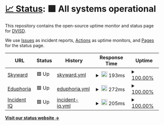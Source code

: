 # [📈 Status](https://JuanCabalTrej.github.io/Status): <!--Current status--> **🟩 All systems operational**

This repository contains the open-source uptime monitor and status page for [DVISD](https://JuanCabalTrej.github.io/Status).

We use [Issues](https://github.com/JuanCabalTrej/LiveStatus/issues) as incident reports, [Actions](https://github.com/JuanCabalTrej/LiveStatus/actions) as uptime monitors, and [Pages](https://JuanCabalTrej.github.io/LiveStatus) for the status page.

<!--start: status pages-->
| URL | Status | History | Response Time | Uptime |
| --- | ------ | ------- | ------------- | ------ |
| [Skyward](https://skyward.iscorp.com/scripts/wsisa.dll/WService=wsfindelvalleisdtx/seplog01.w) | 🟩 Up | [skyward.yml](https://github.com/JuanCabalTrej/Status/commits/HEAD/history/skyward.yml) | <details><summary><img alt="Response time graph" src="./graphs/skyward/response-time-week.png" height="20"> 193ms</summary><br><a href="https://JuanCabalTrej.github.io/LiveStatus/history/skyward"><img alt="Response time 193" src="https://img.shields.io/endpoint?url=https%3A%2F%2Fraw.githubusercontent.com%2FJuanCabalTrej%2FLiveStatus%2FHEAD%2Fapi%2Fskyward%2Fresponse-time.json"></a><br><a href="https://JuanCabalTrej.github.io/LiveStatus/history/skyward"><img alt="24-hour response time 193" src="https://img.shields.io/endpoint?url=https%3A%2F%2Fraw.githubusercontent.com%2FJuanCabalTrej%2FLiveStatus%2FHEAD%2Fapi%2Fskyward%2Fresponse-time-day.json"></a><br><a href="https://JuanCabalTrej.github.io/LiveStatus/history/skyward"><img alt="7-day response time 193" src="https://img.shields.io/endpoint?url=https%3A%2F%2Fraw.githubusercontent.com%2FJuanCabalTrej%2FLiveStatus%2FHEAD%2Fapi%2Fskyward%2Fresponse-time-week.json"></a><br><a href="https://JuanCabalTrej.github.io/LiveStatus/history/skyward"><img alt="30-day response time 193" src="https://img.shields.io/endpoint?url=https%3A%2F%2Fraw.githubusercontent.com%2FJuanCabalTrej%2FLiveStatus%2FHEAD%2Fapi%2Fskyward%2Fresponse-time-month.json"></a><br><a href="https://JuanCabalTrej.github.io/LiveStatus/history/skyward"><img alt="1-year response time 193" src="https://img.shields.io/endpoint?url=https%3A%2F%2Fraw.githubusercontent.com%2FJuanCabalTrej%2FLiveStatus%2FHEAD%2Fapi%2Fskyward%2Fresponse-time-year.json"></a></details> | <details><summary><a href="https://JuanCabalTrej.github.io/LiveStatus/history/skyward">100.00%</a></summary><a href="https://JuanCabalTrej.github.io/LiveStatus/history/skyward"><img alt="All-time uptime 100.00%" src="https://img.shields.io/endpoint?url=https%3A%2F%2Fraw.githubusercontent.com%2FJuanCabalTrej%2FLiveStatus%2FHEAD%2Fapi%2Fskyward%2Fuptime.json"></a><br><a href="https://JuanCabalTrej.github.io/LiveStatus/history/skyward"><img alt="24-hour uptime 100.00%" src="https://img.shields.io/endpoint?url=https%3A%2F%2Fraw.githubusercontent.com%2FJuanCabalTrej%2FLiveStatus%2FHEAD%2Fapi%2Fskyward%2Fuptime-day.json"></a><br><a href="https://JuanCabalTrej.github.io/LiveStatus/history/skyward"><img alt="7-day uptime 100.00%" src="https://img.shields.io/endpoint?url=https%3A%2F%2Fraw.githubusercontent.com%2FJuanCabalTrej%2FLiveStatus%2FHEAD%2Fapi%2Fskyward%2Fuptime-week.json"></a><br><a href="https://JuanCabalTrej.github.io/LiveStatus/history/skyward"><img alt="30-day uptime 100.00%" src="https://img.shields.io/endpoint?url=https%3A%2F%2Fraw.githubusercontent.com%2FJuanCabalTrej%2FLiveStatus%2FHEAD%2Fapi%2Fskyward%2Fuptime-month.json"></a><br><a href="https://JuanCabalTrej.github.io/LiveStatus/history/skyward"><img alt="1-year uptime 100.00%" src="https://img.shields.io/endpoint?url=https%3A%2F%2Fraw.githubusercontent.com%2FJuanCabalTrej%2FLiveStatus%2FHEAD%2Fapi%2Fskyward%2Fuptime-year.json"></a></details>
| [Eduphoria](https://eduphoria.del-valle.k12.tx.us/authdistrict/login) | 🟩 Up | [eduphoria.yml](https://github.com/JuanCabalTrej/LiveStatus/commits/HEAD/history/eduphoria.yml) | <details><summary><img alt="Response time graph" src="./graphs/eduphoria/response-time-week.png" height="20"> 272ms</summary><br><a href="https://JuanCabalTrej.github.io/LiveStatus/history/eduphoria"><img alt="Response time 272" src="https://img.shields.io/endpoint?url=https%3A%2F%2Fraw.githubusercontent.com%2FJuanCabalTrej%2FLiveStatus%2FHEAD%2Fapi%2Feduphoria%2Fresponse-time.json"></a><br><a href="https://JuanCabalTrej.github.io/LiveStatus/history/eduphoria"><img alt="24-hour response time 272" src="https://img.shields.io/endpoint?url=https%3A%2F%2Fraw.githubusercontent.com%2FJuanCabalTrej%2FLiveStatus%2FHEAD%2Fapi%2Feduphoria%2Fresponse-time-day.json"></a><br><a href="https://JuanCabalTrej.github.io/LiveStatus/history/eduphoria"><img alt="7-day response time 272" src="https://img.shields.io/endpoint?url=https%3A%2F%2Fraw.githubusercontent.com%2FJuanCabalTrej%2FLiveStatus%2FHEAD%2Fapi%2Feduphoria%2Fresponse-time-week.json"></a><br><a href="https://JuanCabalTrej.github.io/LiveStatus/history/eduphoria"><img alt="30-day response time 272" src="https://img.shields.io/endpoint?url=https%3A%2F%2Fraw.githubusercontent.com%2FJuanCabalTrej%2FLiveStatus%2FHEAD%2Fapi%2Feduphoria%2Fresponse-time-month.json"></a><br><a href="https://JuanCabalTrej.github.io/LiveStatus/history/eduphoria"><img alt="1-year response time 272" src="https://img.shields.io/endpoint?url=https%3A%2F%2Fraw.githubusercontent.com%2FJuanCabalTrej%2FLiveStatus%2FHEAD%2Fapi%2Feduphoria%2Fresponse-time-year.json"></a></details> | <details><summary><a href="https://JuanCabalTrej.github.io/LiveStatus/history/eduphoria">100.00%</a></summary><a href="https://JuanCabalTrej.github.io/LiveStatus/history/eduphoria"><img alt="All-time uptime 100.00%" src="https://img.shields.io/endpoint?url=https%3A%2F%2Fraw.githubusercontent.com%2FJuanCabalTrej%2FLiveStatus%2FHEAD%2Fapi%2Feduphoria%2Fuptime.json"></a><br><a href="https://JuanCabalTrej.github.io/LiveStatus/history/eduphoria"><img alt="24-hour uptime 100.00%" src="https://img.shields.io/endpoint?url=https%3A%2F%2Fraw.githubusercontent.com%2FJuanCabalTrej%2FLiveStatus%2FHEAD%2Fapi%2Feduphoria%2Fuptime-day.json"></a><br><a href="https://JuanCabalTrej.github.io/LiveStatus/history/eduphoria"><img alt="7-day uptime 100.00%" src="https://img.shields.io/endpoint?url=https%3A%2F%2Fraw.githubusercontent.com%2FJuanCabalTrej%2FLiveStatus%2FHEAD%2Fapi%2Feduphoria%2Fuptime-week.json"></a><br><a href="https://JuanCabalTrej.github.io/LiveStatus/history/eduphoria"><img alt="30-day uptime 100.00%" src="https://img.shields.io/endpoint?url=https%3A%2F%2Fraw.githubusercontent.com%2FJuanCabalTrej%2FLiveStatus%2FHEAD%2Fapi%2Feduphoria%2Fuptime-month.json"></a><br><a href="https://JuanCabalTrej.github.io/LiveStatus/history/eduphoria"><img alt="1-year uptime 100.00%" src="https://img.shields.io/endpoint?url=https%3A%2F%2Fraw.githubusercontent.com%2FJuanCabalTrej%2FLiveStatus%2FHEAD%2Fapi%2Feduphoria%2Fuptime-year.json"></a></details>
| [Incident IQ](https://dvisd.incidentiq.com/) | 🟩 Up | [incident-iq.yml](https://github.com/JuanCabalTrej/LiveStatus/commits/HEAD/history/incident-iq.yml) | <details><summary><img alt="Response time graph" src="./graphs/incident-iq/response-time-week.png" height="20"> 205ms</summary><br><a href="https://JuanCabalTrej.github.io/LiveStatus/history/incident-iq"><img alt="Response time 205" src="https://img.shields.io/endpoint?url=https%3A%2F%2Fraw.githubusercontent.com%2FJuanCabalTrej%2FLiveStatus%2FHEAD%2Fapi%2Fincident-iq%2Fresponse-time.json"></a><br><a href="https://JuanCabalTrej.github.io/LiveStatus/history/incident-iq"><img alt="24-hour response time 205" src="https://img.shields.io/endpoint?url=https%3A%2F%2Fraw.githubusercontent.com%2FJuanCabalTrej%2FLiveStatus%2FHEAD%2Fapi%2Fincident-iq%2Fresponse-time-day.json"></a><br><a href="https://JuanCabalTrej.github.io/LiveStatus/history/incident-iq"><img alt="7-day response time 205" src="https://img.shields.io/endpoint?url=https%3A%2F%2Fraw.githubusercontent.com%2FJuanCabalTrej%2FLiveStatus%2FHEAD%2Fapi%2Fincident-iq%2Fresponse-time-week.json"></a><br><a href="https://JuanCabalTrej.github.io/LiveStatus/history/incident-iq"><img alt="30-day response time 205" src="https://img.shields.io/endpoint?url=https%3A%2F%2Fraw.githubusercontent.com%2FJuanCabalTrej%2FLiveStatus%2FHEAD%2Fapi%2Fincident-iq%2Fresponse-time-month.json"></a><br><a href="https://JuanCabalTrej.github.io/LiveStatus/history/incident-iq"><img alt="1-year response time 205" src="https://img.shields.io/endpoint?url=https%3A%2F%2Fraw.githubusercontent.com%2FJuanCabalTrej%2FLiveStatus%2FHEAD%2Fapi%2Fincident-iq%2Fresponse-time-year.json"></a></details> | <details><summary><a href="https://JuanCabalTrej.github.io/LiveStatus/history/incident-iq">100.00%</a></summary><a href="https://JuanCabalTrej.github.io/LiveStatus/history/incident-iq"><img alt="All-time uptime 100.00%" src="https://img.shields.io/endpoint?url=https%3A%2F%2Fraw.githubusercontent.com%2FJuanCabalTrej%2FLiveStatus%2FHEAD%2Fapi%2Fincident-iq%2Fuptime.json"></a><br><a href="https://JuanCabalTrej.github.io/LiveStatus/history/incident-iq"><img alt="24-hour uptime 100.00%" src="https://img.shields.io/endpoint?url=https%3A%2F%2Fraw.githubusercontent.com%2FJuanCabalTrej%2FLiveStatus%2FHEAD%2Fapi%2Fincident-iq%2Fuptime-day.json"></a><br><a href="https://JuanCabalTrej.github.io/LiveStatus/history/incident-iq"><img alt="7-day uptime 100.00%" src="https://img.shields.io/endpoint?url=https%3A%2F%2Fraw.githubusercontent.com%2FJuanCabalTrej%2FLiveStatus%2FHEAD%2Fapi%2Fincident-iq%2Fuptime-week.json"></a><br><a href="https://JuanCabalTrej.github.io/LiveStatus/history/incident-iq"><img alt="30-day uptime 100.00%" src="https://img.shields.io/endpoint?url=https%3A%2F%2Fraw.githubusercontent.com%2FJuanCabalTrej%2FLiveStatus%2FHEAD%2Fapi%2Fincident-iq%2Fuptime-month.json"></a><br><a href="https://JuanCabalTrej.github.io/LiveStatus/history/incident-iq"><img alt="1-year uptime 100.00%" src="https://img.shields.io/endpoint?url=https%3A%2F%2Fraw.githubusercontent.com%2FJuanCabalTrej%2FLiveStatus%2FHEAD%2Fapi%2Fincident-iq%2Fuptime-year.json"></a></details>

<!--end: status pages-->

[**Visit our status website →**](https://JuanCabalTrej.github.io/Status)
